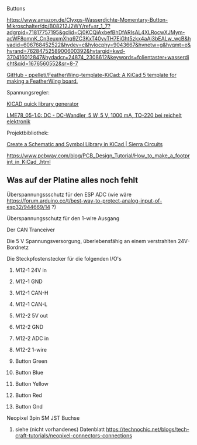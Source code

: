 Buttons

https://www.amazon.de/Clyxgs-Wasserdichte-Momentary-Button-Mikroschalter/dp/B08212J2WY/ref=sr_1_7?adgrpid=71817757195&gclid=Cj0KCQiAxbefBhDfARIsAL4XLRocwXJMym-acWF8omnK_Cn3euxmXhq9ZC3KxT40yvTH7EiGht5zkx4aAj3bEALw_wcB&hvadid=606768452522&hvdev=c&hvlocphy=9043667&hvnetw=g&hvqmt=e&hvrand=7628475258900600392&hvtargid=kwd-370416012847&hydadcr=24874_2308612&keywords=folientaster+wasserdicht&qid=1676560552&sr=8-7

[GitHub - ppelleti/FeatherWing-template-KiCad: A KiCad 5 template for making a FeatherWing board.](https://github.com/ppelleti/FeatherWing-template-KiCad)

Spannungsregler: 

[KICAD quick library generator](http://kicad.rohrbacher.net/quicklib.php)

[LME78_05-1.0: DC - DC-Wandler, 5 W, 5 V, 1000 mA, TO-220 bei reichelt elektronik](https://www.reichelt.de/dc-dc-wandler-5-w-5-v-1000-ma-to-220-lme78-05-1-0-p242853.html?&nbc=1&trstct=lsbght_sldr::242838)

Projektbibliothek:

[Create a Schematic and Symbol Library in KiCad | Sierra Circuits](https://www.protoexpress.com/blog/how-to-create-a-schematic-and-symbol-library-kicad/)

https://www.pcbway.com/blog/PCB_Design_Tutorial/How_to_make_a_footprint_in_KiCad_.html



## Was auf der Platine alles noch fehlt

Überspannungssschutz für den ESP ADC (wie wäre https://forum.arduino.cc/t/best-way-to-protect-analog-input-of-esp32/944669/14 ?)

Überspannungsschutz für den 1-wire Ausgang

Der CAN Tranceiver

Die 5 V Spannungsversorgung, überlebensfähig an einem verstrahlten 24V- Bordnetz

Die Steckpfostenstecker für die folgenden I/O's
1. M12-1 24V in
2. M12-1 GND
3. M12-1 CAN-H
4. M12-1 CAN-L

1. M12-2 5V out
2. M12-2 GND
3. M12-2 ADC in
4. M12-2 1-wire

1. Button Green
2. Button Blue
3. Button Yellow
4. Button Red
5. Button Gnd

Neopixel 3pin SM JST Buchse
1. siehe (nicht vorhandenes) Datenblatt https://technochic.net/blogs/tech-craft-tutorials/neopixel-connectors-connections

